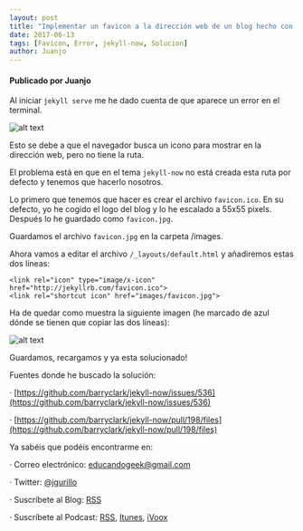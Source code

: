 ```yaml
---
layout: post
title: "Implementar un favicon a la dirección web de un blog hecho con plantilla jekyll-now"
date: 2017-06-13
tags: [Favicon, Error, jekyll-now, Solucion]
author: Juanjo
---
```


#### Publicado por Juanjo

Al iniciar `jekyll serve` me he dado cuenta de que aparece un error en el terminal.

![alt text](https://archive.org/download/ErrorFavicon/error%20favicon.jpg)

Esto se debe a que el navegador busca un icono para mostrar en la dirección web, pero no tiene la ruta.

El problema está en que en el tema `jekyll-now` no está creada esta ruta por defecto y tenemos que hacerlo nosotros.

Lo primero que tenemos que hacer es crear el archivo `favicon.ico`. En su defecto, yo he cogido el logo del blog y lo he escalado a 55x55 pixels. Después lo he guardado como `favicon.jpg`.

Guardamos el archivo `favicon.jpg` en la carpeta /images.

Ahora vamos a editar el archivo `/_layouts/default.html` y añadiremos estas dos líneas:

```
<link rel="icon" type="image/x-icon" href="http://jekyllrb.com/favicon.ico">
<link rel="shortcut icon" href="images/favicon.jpg">
```
Ha de quedar como muestra la siguiente imagen (he marcado de azul dónde se tienen que copiar las dos líneas):

![alt text](https://archive.org/download/SolucionFavicon/solucion%20favicon.png)

Guardamos, recargamos y ya esta solucionado!

Fuentes donde he buscado la solución:

· [https://github.com/barryclark/jekyll-now/issues/536](https://github.com/barryclark/jekyll-now/issues/536)

· [https://github.com/barryclark/jekyll-now/pull/198/files](https://github.com/barryclark/jekyll-now/pull/198/files)

Ya sabéis que podéis encontrarme en:

· Correo electrónico: [educandogeek@gmail.com](mailto:educandogeek@gmail.com)

· Twitter: [@jgurillo](https://twitter.com/jgurillo)

· Suscríbete al Blog: [RSS](http://feeds.feedburner.com/educandogeekblog)

· Suscríbete al Podcast: [RSS](http://feeds.feedburner.com/educandogeek), [Itunes](https://itunes.apple.com/es/podcast/educando-geek/id1110060146?mt=2), [iVoox](https://www.ivoox.com/podcast-educando-geek_sq_f1289274_1.html)
